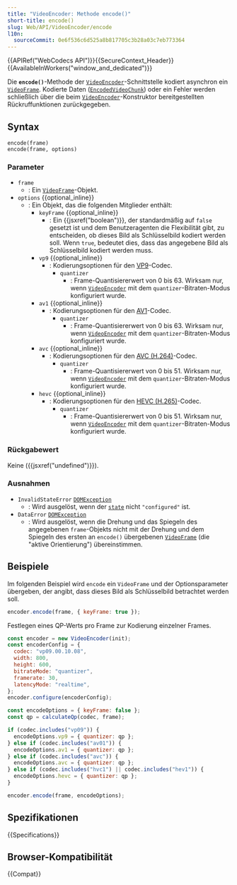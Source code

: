 ```yaml
---
title: "VideoEncoder: Methode encode()"
short-title: encode()
slug: Web/API/VideoEncoder/encode
l10n:
  sourceCommit: 0e6f536c6d525a8b817705c3b28a03c7eb773364
---
```


{{APIRef("WebCodecs API")}}{{SecureContext_Header}}{{AvailableInWorkers("window_and_dedicated")}}

Die **`encode()`**-Methode der [`VideoEncoder`](/de/docs/Web/API/VideoEncoder)-Schnittstelle kodiert asynchron ein [`VideoFrame`](/de/docs/Web/API/VideoFrame).
Kodierte Daten ([`EncodedVideoChunk`](/de/docs/Web/API/EncodedVideoChunk)) oder ein Fehler werden schließlich über die beim [`VideoEncoder`](/de/docs/Web/API/VideoEncoder)-Konstruktor bereitgestellten Rückruffunktionen zurückgegeben.

## Syntax

```js-nolint
encode(frame)
encode(frame, options)
```

### Parameter

- `frame`
  - : Ein [`VideoFrame`](/de/docs/Web/API/VideoFrame)-Objekt.
- `options` {{optional_inline}}
  - : Ein Objekt, das die folgenden Mitglieder enthält:
    - `keyFrame` {{optional_inline}}
      - : Ein {{jsxref("boolean")}}, der standardmäßig auf `false` gesetzt ist und dem Benutzeragenten die Flexibilität gibt, zu entscheiden, ob dieses Bild als Schlüsselbild kodiert werden soll. Wenn `true`, bedeutet dies, dass das angegebene Bild als Schlüsselbild kodiert werden muss.
    - `vp9` {{optional_inline}}
      - : Kodierungsoptionen für den [VP9](/de/docs/Web/Media/Guides/Formats/Video_codecs#vp9)-Codec.
        - `quantizer`
          - : Frame-Quantisiererwert von 0 bis 63. Wirksam nur, wenn [`VideoEncoder`](/de/docs/Web/API/VideoEncoder) mit dem `quantizer`-Bitraten-Modus konfiguriert wurde.
    - `av1` {{optional_inline}}
      - : Kodierungsoptionen für den [AV1](/de/docs/Web/Media/Guides/Formats/Video_codecs#av1)-Codec.
        - `quantizer`
          - : Frame-Quantisiererwert von 0 bis 63. Wirksam nur, wenn [`VideoEncoder`](/de/docs/Web/API/VideoEncoder) mit dem `quantizer`-Bitraten-Modus konfiguriert wurde.
    - `avc` {{optional_inline}}
      - : Kodierungsoptionen für den [AVC (H.264)](/de/docs/Web/Media/Guides/Formats/Video_codecs#avc_h.264)-Codec.
        - `quantizer`
          - : Frame-Quantisiererwert von 0 bis 51. Wirksam nur, wenn [`VideoEncoder`](/de/docs/Web/API/VideoEncoder) mit dem `quantizer`-Bitraten-Modus konfiguriert wurde.
    - `hevc` {{optional_inline}}
      - : Kodierungsoptionen für den [HEVC (H.265)](/de/docs/Web/Media/Guides/Formats/Video_codecs#hevc_h.265)-Codec.
        - `quantizer`
          - : Frame-Quantisiererwert von 0 bis 51. Wirksam nur, wenn [`VideoEncoder`](/de/docs/Web/API/VideoEncoder) mit dem `quantizer`-Bitraten-Modus konfiguriert wurde.

### Rückgabewert

Keine ({{jsxref("undefined")}}).

### Ausnahmen

- `InvalidStateError` [`DOMException`](/de/docs/Web/API/DOMException)
  - : Wird ausgelöst, wenn der [`state`](/de/docs/Web/API/VideoEncoder/state) nicht `"configured"` ist.
- `DataError` [`DOMException`](/de/docs/Web/API/DOMException)
  - : Wird ausgelöst, wenn die Drehung und das Spiegeln des angegebenen `frame`-Objekts nicht mit der Drehung und dem Spiegeln des ersten an `encode()` übergebenen [`VideoFrame`](/de/docs/Web/API/VideoFrame) (die "aktive Orientierung") übereinstimmen.

## Beispiele

Im folgenden Beispiel wird `encode` ein `VideoFrame` und der Optionsparameter übergeben, der angibt, dass dieses Bild als Schlüsselbild betrachtet werden soll.

```js
encoder.encode(frame, { keyFrame: true });
```

Festlegen eines QP-Werts pro Frame zur Kodierung einzelner Frames.

```js
const encoder = new VideoEncoder(init);
const encoderConfig = {
  codec: "vp09.00.10.08",
  width: 800,
  height: 600,
  bitrateMode: "quantizer",
  framerate: 30,
  latencyMode: "realtime",
};
encoder.configure(encoderConfig);

const encodeOptions = { keyFrame: false };
const qp = calculateQp(codec, frame);

if (codec.includes("vp09")) {
  encodeOptions.vp9 = { quantizer: qp };
} else if (codec.includes("av01")) {
  encodeOptions.av1 = { quantizer: qp };
} else if (codec.includes("avc")) {
  encodeOptions.avc = { quantizer: qp };
} else if (codec.includes("hvc1") || codec.includes("hev1")) {
  encodeOptions.hevc = { quantizer: qp };
}

encoder.encode(frame, encodeOptions);
```

## Spezifikationen

{{Specifications}}

## Browser-Kompatibilität

{{Compat}}
